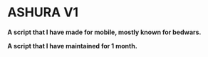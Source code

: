 # ASHURA V1
**A script that I have made for mobile, mostly known for bedwars.**





**A script that I have maintained for 1 month.**
